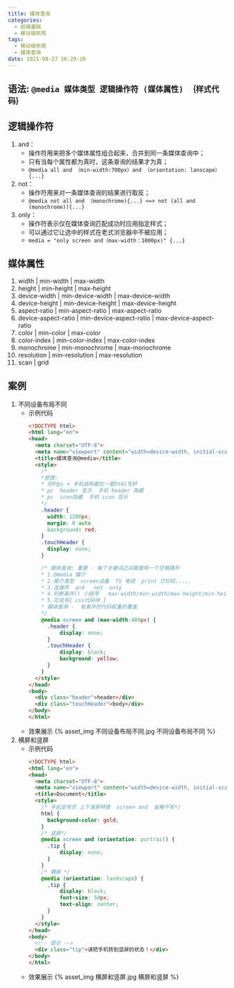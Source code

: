 ```yaml
---
title: 媒体查询
categories:
  - 前端基础
  - 移动端布局
tags:
  - 移动端布局
  - 媒体查询
date: 2021-08-27 16:29:10
---
```


## 语法: `@media 媒体类型 逻辑操作符 (媒体属性) ｛样式代码｝`

## 逻辑操作符
1. and：
    - 操作符用来把多个媒体属性组合起来，合并到同⼀条媒体查询中；
    - 只有当每个属性都为真时，这条查询的结果才为真；
    - `@media all and （min-width:700px）and （orientation: lanscape）{...}`
2. not：
    - 操作符用来对⼀条媒体查询的结果进行取反；
    - `@media not all and （monochrome){...} <=> not (all and (monochrome)){...}`
3. only：
    - 操作符表示仅在媒体查询匹配成功时应用指定样式；
    - 可以通过它让选中的样式在老式浏览器中不被应用；
    - `media = "only screen and（max-width：1000px)" {...}` 

## 媒体属性
1. width | min-width | max-width 
2. height | min-height | max-height 
3. device-width | min-device-width | max-device-width 
4. device-height | min-device-height | max-device-height 
5. aspect-ratio | min-aspect-ratio | max-aspect-ratio 
6. device-aspect-ratio | min-device-aspect-ratio | max-device-aspect-ratio 
7. color | min-color | max-color 
8. color-index | min-color-index | max-color-index 
9. monochrome | min-monochrome | max-monochrome 
10. resolution | min-resolution | max-resolution 
11. scan | grid 

## 案例
1. 不同设备布局不同
    - 示例代码
      ```HTML
      <!DOCTYPE html>
      <html lang="en">
      <head>
        <meta charset="UTF-8">
        <meta name="viewport" content="width=device-width, initial-scale=1.0">
        <title>媒体查询@media</title>
        <style>
          /*
          *原理:  
          * 同时pc + 手机结构都在一套html写好
          * pc  header 显示  手机 header 隐藏
          * pc  icon隐藏  手机 icon 显示 
          */
          .header {
            width: 1200px;
            margin: 0 auto
            background: red;            
          }
          .touchHeader {
            display: none;
          }

          /* 媒体查询: 重要 - 每个关键词之间需要用一个空格隔开
          * 1.@media 媒介
          * 2.媒介类型  screen设备  TV 电视  print 打印机.....
          * 3.连接符  and   not  only
          * 4.判断条件() 小括号   max-width/min-width/max-height/min-height
          * 5.花括号{ css代码块 }
          * 媒体查询 -  有条件的代码权重的覆盖
          */
          @media screen and (max-width:480px) {
            .header {
                display: none;
            }
            .touchHeader {
                display: block;
                background: yellow;
            }
          }
        </style>
      </head>
      <body>
        <div class="header">header</div>
        <div class="touchHeader">body</div>
      </body>
      </html>
      ```
    - 效果展示
      {% asset_img 不同设备布局不同.jpg 不同设备布局不同 %}
2. 横屏和竖屏
    - 示例代码
      ```HTML
      <!DOCTYPE html>
      <html lang="en">
      <head>
        <meta charset="UTF-8">
        <meta name="viewport" content="width=device-width, initial-scale=1.0">
        <title>Document</title>
        <style>
          /* 手机宣传页 上下滑屏特效  screen and  省略不写*/
          html {
            background-color: gold;
          }
          /* 竖屏*/
          @media screen and (orientation: portrait) {
            .tip {
                display: none;
            }
          }
          /* 横屏 */
          @media (orientation: landscape) {
            .tip {
                display: block;
                font-size: 50px;
                text-align: center;
            }
          }
        </style>
      </head>
      <body>
        <!-- 提示 -->
        <div class="tip">请把手机转到竖屏的状态！</div>
      </body>
      </html>
      ```
    - 效果展示
      {% asset_img 横屏和竖屏.jpg 横屏和竖屏 %}
